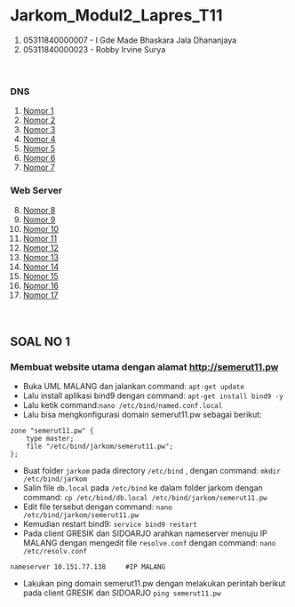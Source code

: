 # Jarkom_Modul2_Lapres_T11

1. 05311840000007 - I Gde Made Bhaskara Jala Dhananjaya
2. 05311840000023 - Robby Irvine Surya
</br></br></br>

### DNS
  1. [Nomor 1](#1)
  2. [Nomor 2](#2)
  3. [Nomor 3](#3)
  4. [Nomor 4](#4)
  5. [Nomor 5](#5)
  6. [Nomor 6](#6)
  7. [Nomor 7](#7)
### Web Server
  8. [Nomor 8](#8)
  9. [Nomor 9](#9)
  10. [Nomor 10](#10)
  11. [Nomor 11](#11)
  12. [Nomor 12](#12)
  13. [Nomor 13](#13)
  14. [Nomor 14](#14)
  15. [Nomor 15](#15)
  16. [Nomor 16](#16)
  17. [Nomor 17](#17)
  </br></br></br>

<a name="1"></a>
## SOAL NO 1
### Membuat website utama dengan alamat http://semerut11.pw
- Buka UML MALANG dan jalankan command: ```apt-get update```
- Lalu install aplikasi bind9 dengan command: ```apt-get install bind9 -y```
- Lalu ketik command:```nano /etc/bind/named.conf.local```
- Lalu bisa mengkonfigurasi domain semerut11.pw sebagai berikut:
```
zone "semerut11.pw" {
	type master;
	file "/etc/bind/jarkom/semerut11.pw";
};
```
- Buat folder ```jarkom``` pada directory ```/etc/bind``` , dengan command: ```mkdir /etc/bind/jarkom```
- Salin file ```db.local``` pada ```/etc/bind``` ke dalam  folder jarkom dengan command: ```cp /etc/bind/db.local /etc/bind/jarkom/semerut11.pw```
- Edit file tersebut dengan command: ```nano /etc/bind/jarkom/semerut11.pw```
- Kemudian restart bind9: ```service bind9 restart```
- Pada client GRESIK dan SIDOARJO arahkan nameserver menuju IP MALANG dengan mengedit file ```resolve.conf``` dengan command: ```nano /etc/resolv.conf```
```
nameserver 10.151.77.138     #IP MALANG
```
- Lakukan ping domain semerut11.pw dengan melakukan perintah berikut pada client GRESIK dan SIDOARJO ```ping semerut11.pw```
</br></br></br>
